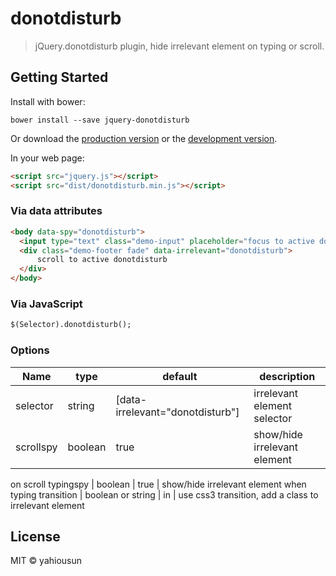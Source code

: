 # donotdisturb

> jQuery.donotdisturb plugin, hide irrelevant element on typing or scroll.


## Getting Started

Install with bower:

```
bower install --save jquery-donotdisturb
```

Or download the [production version][min] or the [development version][max].

[min]: https://raw.githubusercontent.com/yahiousun/jquery-donotdisturb/master/dist/jquery.donotdisturb.min.js
[max]: https://raw.githubusercontent.com/yahiousun/jquery-donotdisturb/master/dist/jquery.donotdisturb.js

In your web page:

```html
<script src="jquery.js"></script>
<script src="dist/donotdisturb.min.js"></script>
```

### Via data attributes

```html
<body data-spy="donotdisturb">
  <input type="text" class="demo-input" placeholder="focus to active donotdisturb">
  <div class="demo-footer fade" data-irrelevant="donotdisturb">
      scroll to active donotdisturb
  </div>
</body>
```

### Via JavaScript

```html
$(Selector).donotdisturb();
```

### Options

Name          | type          | default       | description
------------- | ------------- | ------------- | -------------
selector      | string        | [data-irrelevant="donotdisturb"]  | irrelevant element selector
scrollspy     | boolean       | true          | show/hide irrelevant element
on scroll
typingspy     | boolean       | true          | show/hide irrelevant element
when typing
transition    | boolean or string | in          | use css3 transition,
add a class to irrelevant element


## License

MIT © yahiousun
